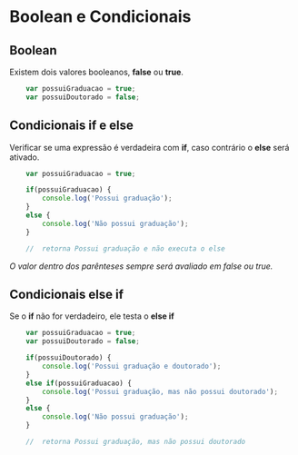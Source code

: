 # Boolean e Condicionais

## Boolean

Existem dois valores booleanos, **false** ou **true**.

```js
    var possuiGraduacao = true;
    var possuiDoutorado = false;
```

## Condicionais if e else

Verificar se uma expressão é verdadeira com **if**, caso contrário o
**else** será ativado.

```js
    var possuiGraduacao = true;

    if(possuiGraduacao) {
        console.log('Possui graduação');
    }
    else {
        console.log('Não possui graduação');
    }

    //  retorna Possui graduação e não executa o else
```

*O valor dentro dos parênteses*
*sempre será avaliado em*
*false ou true.*

## Condicionais else if

Se o **if** não for verdadeiro, ele testa o **else if**

```js
    var possuiGraduacao = true;
    var possuiDoutorado = false;

    if(possuiDoutorado) {
        console.log('Possui graduação e doutorado');
    }
    else if(possuiGraduacao) {
        console.log('Possui graduação, mas não possui doutorado');
    }
    else {
        console.log('Não possui graduação');
    }

    //  retorna Possui graduação, mas não possui doutorado
```